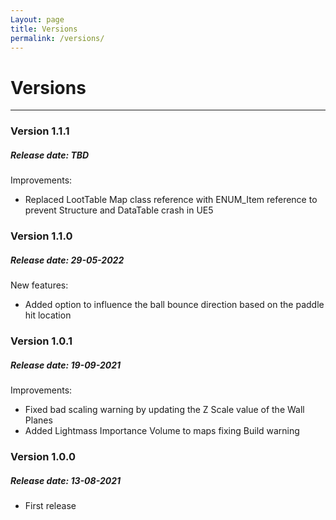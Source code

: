 ```yaml
---
Layout: page
title: Versions
permalink: /versions/
---
```


# Versions

***

### Version 1.1.1

##### Release date: TBD

Improvements:

* Replaced LootTable Map class reference with ENUM_Item reference to prevent Structure and DataTable crash in UE5

### Version 1.1.0

##### Release date: 29-05-2022

New features:

* Added option to influence the ball bounce direction based on the paddle hit location

### Version 1.0.1

##### Release date: 19-09-2021

Improvements:

* Fixed bad scaling warning by updating the Z Scale value of the Wall Planes
* Added Lightmass Importance Volume to maps fixing Build warning

### Version 1.0.0

##### Release date: 13-08-2021

* First release
